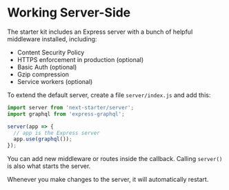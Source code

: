 # Working Server-Side

The starter kit includes an Express server with a bunch of helpful middleware installed, including:

- Content Security Policy
- HTTPS enforcement in production (optional)
- Basic Auth (optional)
- Gzip compression
- Service workers (optional)

To extend the default server, create a file `server/index.js` and add this:

```js
import server from 'next-starter/server';
import graphql from 'express-graphql';

server(app => {
  // app is the Express server
  app.use(graphql());
});
```

You can add new middleware or routes inside the callback. Calling `server()` is also what starts the server.

Whenever you make changes to the server, it will automatically restart.
